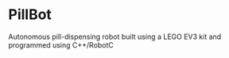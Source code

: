 # PillBot
Autonomous pill-dispensing robot built using a LEGO EV3 kit and programmed using C++/RobotC
